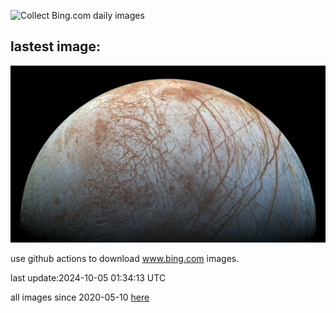 ![Collect Bing.com daily images](https://github.com/counter2015/bing-daily-images/workflows/Collect%20Bing.com%20daily%20images/badge.svg)
## lastest image:
![](images/EuropaMoon.jpg)

use github actions to download www.bing.com images.

last update:2024-10-05 01:34:13 UTC

all images since 2020-05-10 [here](https://github.com/counter2015/bing-daily-images/tree/master/images) 
